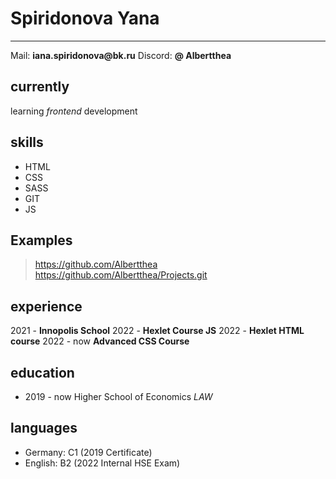 # Spiridonova Yana
***

Mail: __iana.spiridonova@bk.ru__
Discord: __@ Albertthea__

## currently
learning *frontend* development

## skills
* HTML
* CSS
* SASS
* GIT
* JS

## Examples
> https://github.com/Albertthea
> https://github.com/Albertthea/Projects.git

## experience
2021 - __Innopolis School__
2022 - __Hexlet Course JS__
2022 - __Hexlet HTML course__
2022 - now __Advanced CSS Course__

## education
* 2019 - now Higher School of Economics 
*LAW*

## languages
* Germany: C1 (2019 Certificate)
* English: B2 (2022 Internal HSE Exam)